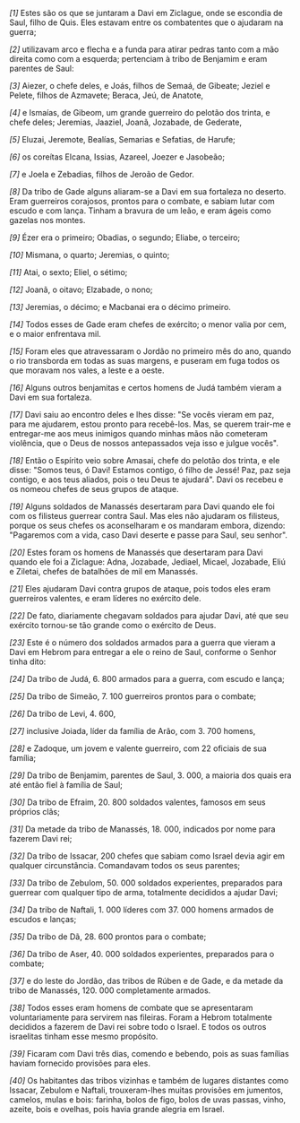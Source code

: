*[1]* Estes são os que se juntaram a Davi em Ziclague, onde se escondia de Saul, filho de Quis. Eles estavam entre os combatentes que o ajudaram na guerra;

*[2]* utilizavam arco e flecha e a funda para atirar pedras tanto com a mão direita como com a esquerda; pertenciam à tribo de Benjamim e eram parentes de Saul:

*[3]* Aiezer, o chefe deles, e Joás, filhos de Semaá, de Gibeate; Jeziel e Pelete, filhos de Azmavete; Beraca, Jeú, de Anatote,

*[4]* e Ismaías, de Gibeom, um grande guerreiro do pelotão dos trinta, e chefe deles; Jeremias, Jaaziel, Joanã, Jozabade, de Gederate,

*[5]* Eluzai, Jeremote, Bealías, Semarias e Sefatias, de Harufe;

*[6]* os coreítas Elcana, Issias, Azareel, Joezer e Jasobeão;

*[7]* e Joela e Zebadias, filhos de Jeroão de Gedor.

*[8]* Da tribo de Gade alguns aliaram-se a Davi em sua fortaleza no deserto. Eram guerreiros corajosos, prontos para o combate, e sabiam lutar com escudo e com lança. Tinham a bravura de um leão, e eram ágeis como gazelas nos montes.

*[9]* Ézer era o primeiro; Obadias, o segundo; Eliabe, o terceiro;

*[10]* Mismana, o quarto; Jeremias, o quinto;

*[11]* Atai, o sexto; Eliel, o sétimo;

*[12]* Joanã, o oitavo; Elzabade, o nono;

*[13]* Jeremias, o décimo; e Macbanai era o décimo primeiro.

*[14]* Todos esses de Gade eram chefes de exército; o menor valia por cem, e o maior enfrentava mil.

*[15]* Foram eles que atravessaram o Jordão no primeiro mês do ano, quando o rio transborda em todas as suas margens, e puseram em fuga todos os que moravam nos vales, a leste e a oeste.

*[16]* Alguns outros benjamitas e certos homens de Judá também vieram a Davi em sua fortaleza.

*[17]* Davi saiu ao encontro deles e lhes disse: "Se vocês vieram em paz, para me ajudarem, estou pronto para recebê-los. Mas, se querem trair-me e entregar-me aos meus inimigos quando minhas mãos não cometeram violência, que o Deus de nossos antepassados veja isso e julgue vocês".

*[18]* Então o Espírito veio sobre Amasai, chefe do pelotão dos trinta, e ele disse: "Somos teus, ó Davi! Estamos contigo, ó filho de Jessé! Paz, paz seja contigo, e aos teus aliados, pois o teu Deus te ajudará". Davi os recebeu e os nomeou chefes de seus grupos de ataque.

*[19]* Alguns soldados de Manassés desertaram para Davi quando ele foi com os filisteus guerrear contra Saul. Mas eles não ajudaram os filisteus, porque os seus chefes os aconselharam e os mandaram embora, dizendo: "Pagaremos com a vida, caso Davi deserte e passe para Saul, seu senhor".

*[20]* Estes foram os homens de Manassés que desertaram para Davi quando ele foi a Ziclague: Adna, Jozabade, Jediael, Micael, Jozabade, Eliú e Ziletai, chefes de batalhões de mil em Manassés.

*[21]* Eles ajudaram Davi contra grupos de ataque, pois todos eles eram guerreiros valentes, e eram líderes no exército dele.

*[22]* De fato, diariamente chegavam soldados para ajudar Davi, até que seu exército tornou-se tão grande como o exército de Deus.

*[23]* Este é o número dos soldados armados para a guerra que vieram a Davi em Hebrom para entregar a ele o reino de Saul, conforme o Senhor tinha dito:

*[24]* Da tribo de Judá, 6. 800 armados para a guerra, com escudo e lança;

*[25]* Da tribo de Simeão, 7. 100 guerreiros prontos para o combate;

*[26]* Da tribo de Levi, 4. 600,

*[27]* inclusive Joiada, líder da família de Arão, com 3. 700 homens,

*[28]* e Zadoque, um jovem e valente guerreiro, com 22 oficiais de sua família;

*[29]* Da tribo de Benjamim, parentes de Saul, 3. 000, a maioria dos quais era até então fiel à família de Saul;

*[30]* Da tribo de Efraim, 20. 800 soldados valentes, famosos em seus próprios clãs;

*[31]* Da metade da tribo de Manassés, 18. 000, indicados por nome para fazerem Davi rei;

*[32]* Da tribo de Issacar, 200 chefes que sabiam como Israel devia agir em qualquer circunstância. Comandavam todos os seus parentes;

*[33]* Da tribo de Zebulom, 50. 000 soldados experientes, preparados para guerrear com qualquer tipo de arma, totalmente decididos a ajudar Davi;

*[34]* Da tribo de Naftali, 1. 000 líderes com 37. 000 homens armados de escudos e lanças;

*[35]* Da tribo de Dã, 28. 600 prontos para o combate;

*[36]* Da tribo de Aser, 40. 000 soldados experientes, preparados para o combate;

*[37]* e do leste do Jordão, das tribos de Rúben e de Gade, e da metade da tribo de Manassés, 120. 000 completamente armados.

*[38]* Todos esses eram homens de combate que se apresentaram voluntariamente para servirem nas fileiras. Foram a Hebrom totalmente decididos a fazerem de Davi rei sobre todo o Israel. E todos os outros israelitas tinham esse mesmo propósito.

*[39]* Ficaram com Davi três dias, comendo e bebendo, pois as suas famílias haviam fornecido provisões para eles.

*[40]* Os habitantes das tribos vizinhas e também de lugares distantes como Issacar, Zebulom e Naftali, trouxeram-lhes muitas provisões em jumentos, camelos, mulas e bois: farinha, bolos de figo, bolos de uvas passas, vinho, azeite, bois e ovelhas, pois havia grande alegria em Israel.

